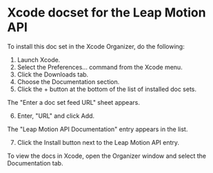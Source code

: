 Xcode docset for the Leap Motion API
=====================================

To install this doc set in the Xcode Organizer, do the following:

1. Launch Xcode.
2. Select the Preferences... command from the Xcode menu.
3. Click the Downloads tab.
4. Choose the Documentation section.
5. Click the + button at the bottom of the list of installed doc sets.

  The "Enter a doc set feed URL" sheet appears.
  
6. Enter, "URL" and click Add.

  The "Leap Motion API Documentation" entry appears in the list.
  
7. Click the Install button next to the Leap Motion API entry.


To view the docs in Xcode, open the Organizer window and select the Documentation tab.
